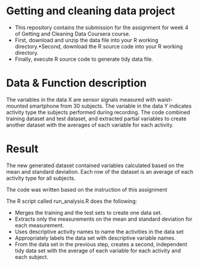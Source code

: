# Getting and cleaning data project

- This repository contains the submission for the assignment for week 4 of Getting and Cleaning Data Coursera course.
- First, download and unzip the data file into your R working directory.•Second, download the R source code into your R working directory. 
- Finally, execute R source code to generate tidy data file.

# Data & Function description

The variables in the data X are sensor signals measured with waist-mounted smartphone from 30 subjects. The variable in the data Y indicates activity type the subjects performed during recording.
The code combined training dataset and test dataset, and extracted partial variables to create another dataset with the averages of each variable for each activity.

# Result
The new generated dataset contained variables calculated based on the mean and standard deviation. Each row of the dataset is an average of each activity type for all subjects.

The code was written based on the instruction of this assignment

The R script called run_analysis.R does the following: 
- Merges the training and the test sets to create one data set.
- Extracts only the measurements on the mean and standard deviation for each measurement. 
- Uses descriptive activity names to name the activities in the data set
- Appropriately labels the data set with descriptive variable names. 
- From the data set in the previous step, creates a second, independent tidy data set with the average of each variable for each activity and each subject.
